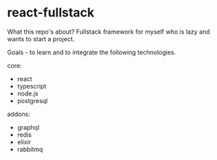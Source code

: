 # react-fullstack

What this repo's about? Fullstack framework for myself who is lazy and wants to start a project. 

Goals - to learn and to integrate the following technologies.

core: 
- react
- typescript
- node.js
- postgresql

addons:
- graphql
- redis
- elixir
- rabbitmq
